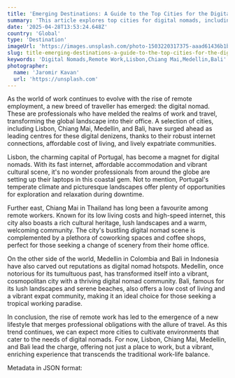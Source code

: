 ```yaml
---
title: 'Emerging Destinations: A Guide to the Top Cities for the Digital Nomad'
summary: 'This article explores top cities for digital nomads, including Lisbon, Chiang Mai, Medellin, and Bali, highlighting their appeal in terms of fast internet, affordable living costs, and vibrant expat communities.'
date: '2025-04-28T13:53:24.648Z'
country: 'Global'
type: 'Destination'
imageUrl: 'https://images.unsplash.com/photo-1503220317375-aaad61436b1b'
slug: title-emerging-destinations-a-guide-to-the-top-cities-for-the-digital-nomad
keywords: 'Digital Nomads,Remote Work,Lisbon,Chiang Mai,Medellin,Bali'
photographer:
  name: 'Jaromir Kavan'
  url: 'https://unsplash.com'
---
```


As the world of work continues to evolve with the rise of remote employment, a new breed of traveller has emerged: the digital nomad. These are professionals who have melded the realms of work and travel, transforming the global landscape into their office. A selection of cities, including Lisbon, Chiang Mai, Medellin, and Bali, have surged ahead as leading centres for these digital denizens, thanks to their robust internet connections, affordable cost of living, and lively expatriate communities.

Lisbon, the charming capital of Portugal, has become a magnet for digital nomads. With its fast internet, affordable accommodation and vibrant cultural scene, it's no wonder professionals from around the globe are setting up their laptops in this coastal gem. Not to mention, Portugal's temperate climate and picturesque landscapes offer plenty of opportunities for exploration and relaxation during downtime.

Further east, Chiang Mai in Thailand has long been a favourite among remote workers. Known for its low living costs and high-speed internet, this city also boasts a rich cultural heritage, lush landscapes and a warm, welcoming community. The city's bustling digital nomad scene is complemented by a plethora of coworking spaces and coffee shops, perfect for those seeking a change of scenery from their home office.

On the other side of the world, Medellin in Colombia and Bali in Indonesia have also carved out reputations as digital nomad hotspots. Medellin, once notorious for its tumultuous past, has transformed itself into a vibrant, cosmopolitan city with a thriving digital nomad community. Bali, famous for its lush landscapes and serene beaches, also offers a low cost of living and a vibrant expat community, making it an ideal choice for those seeking a tropical working paradise.

In conclusion, the rise of remote work has led to the emergence of a new lifestyle that merges professional obligations with the allure of travel. As this trend continues, we can expect more cities to cultivate environments that cater to the needs of digital nomads. For now, Lisbon, Chiang Mai, Medellin, and Bali lead the charge, offering not just a place to work, but a vibrant, enriching experience that transcends the traditional work-life balance.

Metadata in JSON format: